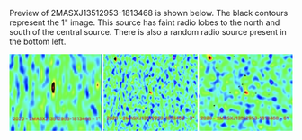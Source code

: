 Preview of 2MASXJ13512953-1813468 is shown below. The black contours represent the 1" image. This source has faint radio lobes to the north and south of the central source. There is also a random radio source present in the bottom left. 

![2MASXJ13512953-1813468](2MASXJ13512953-1813468.png "2MASXJ13512953-1813468")


